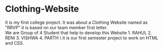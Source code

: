 # Clothing-Website
It is my first college project. It was about a Clothing Website  named as "RRVP" it  is based on our team member first letter. <br>
We are Group of 4 Student that help to develop this Website 1. RAHUL 2. RENI 3. VISHWA 4. PARTH  \ it is our first semester  project to work on HTML and CSS.
